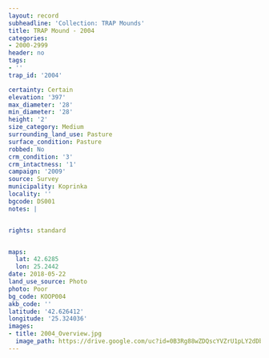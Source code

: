 ```yaml
---
layout: record
subheadline: 'Collection: TRAP Mounds'
title: TRAP Mound - 2004
categories:
- 2000-2999
header: no
tags:
- ''
trap_id: '2004'

certainty: Certain
elevation: '397'
max_diameter: '28'
min_diameter: '28'
height: '2'
size_category: Medium
surrounding_land_use: Pasture
surface_condition: Pasture
robbed: No
crm_condition: '3'
crm_intactness: '1'
campaign: '2009'
source: Survey
municipality: Koprinka
locality: ''
bgcode: DS001
notes: |


rights: standard


maps:
  lat: 42.6285
  lon: 25.2442
date: 2018-05-22
land_use_source: Photo
photo: Poor
bg_code: KOOP004
akb_code: ''
latitude: '42.626412'
longitude: '25.324036'
images:
- title: 2004_Overview.jpg
  image_path: https://drive.google.com/uc?id=0B3Rg88wZDQscYVZrU1pLY2dDbXc
---
```

